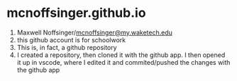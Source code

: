 # mcnoffsinger.github.io
1. Maxwell Noffsinger/mcnoffsinger@my.waketech.edu
2. this github account is for schoolwork
3. This is, in fact, a github repository
4. I created a repository, then cloned it with the github app. I then opened it up in vscode, where I edited it and commited/pushed the changes with the github app